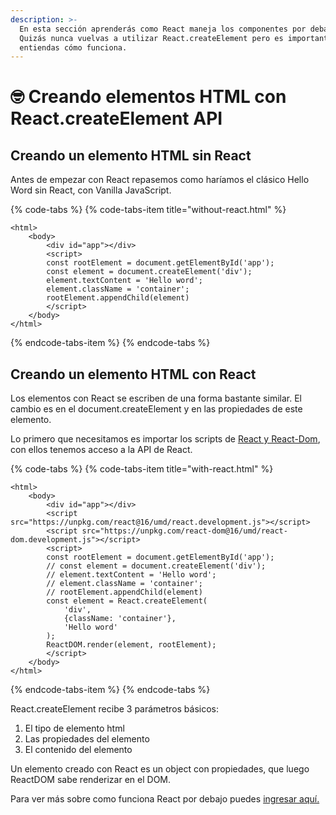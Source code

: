 ```yaml
---
description: >-
  En esta sección aprenderás como React maneja los componentes por debajo.
  Quizás nunca vuelvas a utilizar React.createElement pero es importante que
  entiendas cómo funciona.
---
```


# 🤓 Creando elementos HTML con React.createElement API

## Creando un elemento HTML sin React

Antes de empezar con React repasemos como haríamos el clásico Hello Word sin React, con Vanilla JavaScript.

{% code-tabs %}
{% code-tabs-item title="without-react.html" %}
```markup
<html>
    <body>
        <div id="app"></div>
        <script>
        const rootElement = document.getElementById('app');
        const element = document.createElement('div');
        element.textContent = 'Hello word';
        element.className = 'container';
        rootElement.appendChild(element)
        </script>
    </body>
</html>
```
{% endcode-tabs-item %}
{% endcode-tabs %}

## Creando un elemento HTML con React

Los elementos con React se escriben de una forma bastante similar. El cambio es en el document.createElement y en las propiedades de este elemento.

Lo primero que necesitamos es importar los scripts de [React y React-Dom](https://reactjs.org/docs/cdn-links.html), con ellos tenemos acceso a la API de React.

{% code-tabs %}
{% code-tabs-item title="with-react.html" %}
```markup
<html>
    <body>
        <div id="app"></div>
        <script src="https://unpkg.com/react@16/umd/react.development.js"></script>
        <script src="https://unpkg.com/react-dom@16/umd/react-dom.development.js"></script>
        <script>
        const rootElement = document.getElementById('app');
        // const element = document.createElement('div');
        // element.textContent = 'Hello word';
        // element.className = 'container';
        // rootElement.appendChild(element)
        const element = React.createElement(
            'div',
            {className: 'container'},
            'Hello word'
        );
        ReactDOM.render(element, rootElement);
        </script>
    </body>
</html>
```
{% endcode-tabs-item %}
{% endcode-tabs %}

React.createElement recibe 3 parámetros básicos:

1. El tipo de elemento html
2. Las propiedades del elemento
3. El contenido del elemento

Un elemento creado con React es un object con propiedades, que luego ReactDOM sabe renderizar en el DOM.

Para ver más sobre como funciona React por debajo puedes [ingresar aquí.](https://reactjs.org/docs/react-without-jsx.html)

